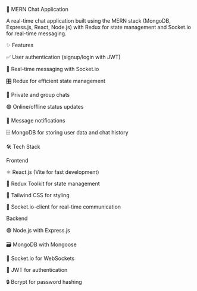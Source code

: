 💬 MERN Chat Application

A real-time chat application built using the MERN stack (MongoDB, Express.js, React, Node.js) with Redux for state management and Socket.io for real-time messaging.

✨ Features

✅ User authentication (signup/login with JWT)

💬 Real-time messaging with Socket.io

🎛️ Redux for efficient state management

👥 Private and group chats

🟢 Online/offline status updates

🔔 Message notifications

🗄️ MongoDB for storing user data and chat history

🛠 Tech Stack

Frontend

⚛️ React.js (Vite for fast development)

🛒 Redux Toolkit for state management

🎨 Tailwind CSS for styling

📡 Socket.io-client for real-time communication

Backend

🟢 Node.js with Express.js

🗃️ MongoDB with Mongoose

🔄 Socket.io for WebSockets

🔑 JWT for authentication

🔒 Bcrypt for password hashing
